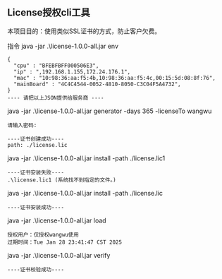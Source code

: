 ## License授权cli工具

本项目目的：使用类似SSL证书的方式，防止客户欠费。

指令
java -jar .\license-1.0.0-all.jar env

````
{
  "cpu" : "BFEBFBFF000506E3",
  "ip" : ",192.168.1.155,172.24.176.1",
  "mac" : "10:98:36:aa:f5:4b,10:98:36:aa:f5:4c,00:15:5d:08:8f:76",
  "mainBoard" : "4C4C4544-0052-4810-8050-C3C04F5A4732",
}
---- 请把以上JSON提供给服务商 ----

````
java -jar .\license-1.0.0-all.jar generator -days 365 -licenseTo wangwu

````
请输入密码: 

----证书创建成功----
path: ./license.lic
````

java -jar .\license-1.0.0-all.jar install -path ./license.lic1
````
----证书安装失败----
.\license.lic1 (系统找不到指定的文件。)
````

java -jar .\license-1.0.0-all.jar install -path ./license.lic
````
----证书安装成功----
````

java -jar .\license-1.0.0-all.jar load 
````
授权用户：仅授权wangwu使用
过期时间：Tue Jan 28 23:41:47 CST 2025
````


java -jar .\license-1.0.0-all.jar verify

````
----证书校验成功----
````


